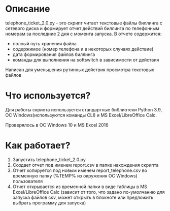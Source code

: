 # Описание

telephone_ticket_2.0.py - это скрипт читает текстовые файлы биллинга с сетевого диска и формирует отчет действий биллинга по телефонным номерам за последние 2 дня с момента запуска. 
В отчете содержится:
* полный путь хранения файла
* содержимое (номер телефона и в некоторых случаях действие)
* дата формирования файлов биллинга
* команды для выполнения на softswitch в зависимости от действия

Написан для уменьшения рутинных действия просмотра текстовых файлов 

# Что используется?

Для работы скрипта используется стандартные библиотеки Python 3.9, ОС Windows(используются команды CLI) и MS Excel/LibreOffice Calc.

Проверялось в ОС Windows 10 и MS Excel 2016

# Как работает?

1) Запустить telephone_ticket_2.0.py
2) Создает отчет под именем report.csv в папке нахождения скрипта
3) Отчет копируется под новым именем report_telephone.csv во временную папку (%TEMP% из окружения ОС Windows) пользователя
4) Отчет открывается из временной папки в виде таблицы в MS Excel/LibreOffice Calc (зависит от того, что задано по-умолчанию для запуска файлов csv, может открыть в блокноте или предложить выбрать программу для запуска)

